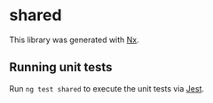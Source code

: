 # shared

This library was generated with [Nx](https://nx.dev).

## Running unit tests

Run `ng test shared` to execute the unit tests via [Jest](https://jestjs.io).
